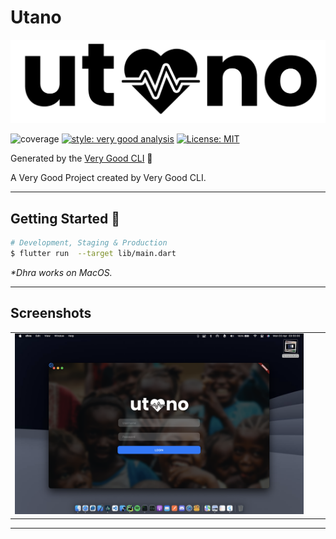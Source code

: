 # Utano

![logo.png](assets%2Fimages%2Flogo.png)


![coverage][coverage_badge]
[![style: very good analysis][very_good_analysis_badge]][very_good_analysis_link]
[![License: MIT][license_badge]][license_link]

Generated by the [Very Good CLI][very_good_cli_link] 🤖

A Very Good Project created by Very Good CLI.

---

## Getting Started 🚀

```sh
# Development, Staging & Production
$ flutter run  --target lib/main.dart
```

_\*Dhra works on MacOS._

---

## Screenshots

|                                                                                                     | | |
|:---------------------------------------------------------------------------------------------------:|:-------------------------:|:-------------------------:|
| ![Screenshot 2023-04-03 at 03.55.00.png](screenshots%2FScreenshot%202023-04-03%20at%2003.55.00.png) | ![]() | ![]() |

---

[coverage_badge]: coverage_badge.svg
[flutter_localizations_link]: https://api.flutter.dev/flutter/flutter_localizations/flutter_localizations-library.html
[internationalization_link]: https://flutter.dev/docs/development/accessibility-and-localization/internationalization
[license_badge]: https://img.shields.io/badge/license-MIT-blue.svg
[license_link]: https://opensource.org/licenses/MIT
[very_good_analysis_badge]: https://img.shields.io/badge/style-very_good_analysis-B22C89.svg
[very_good_analysis_link]: https://pub.dev/packages/very_good_analysis
[very_good_cli_link]: https://github.com/VeryGoodOpenSource/very_good_cli
